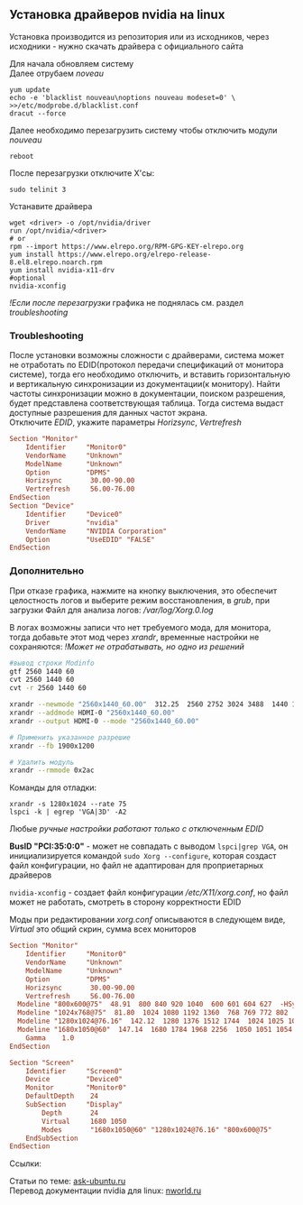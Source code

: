 ## Установка драйверов nvidia на linux

Установка производится из репозитория или из исходников, через исходники - нужно скачать драйвера с официального сайта  

Для начала обновляем систему  
Далее отрубаем _noveau_  
```
yum update
echo -e 'blacklist nouveau\noptions nouveau modeset=0' \
>>/etc/modprobe.d/blacklist.conf
dracut --force
```
Далее необходимо перезагрузить систему чтобы отключить модули _nouveau_  
```
reboot
```
После перезагрузки отключите X'сы:
```
sudo telinit 3
```
Устанавите драйвера
```
wget <driver> -o /opt/nvidia/driver
run /opt/nvidia/<driver>
# or
rpm --import https://www.elrepo.org/RPM-GPG-KEY-elrepo.org
yum install https://www.elrepo.org/elrepo-release-8.el8.elrepo.noarch.rpm
yum install nvidia-x11-drv
#optional
nvidia-xconfig
```
*!Eсли после перезагрузки* графика не поднялась см. раздел _troubleshooting_  


### Troubleshooting
После установки возможны сложности с драйверами, система может не отработать по EDID(протокол передачи спецификаций от монитора системе), тогда его необходимо отключить, и вставить горизонтальную и вертикальную синхронизации из документации(к монитору). Найти частоты синхронизации можно в документации, поиском разрешения, будет представлена соответствующая таблица. Тогда система выдаст доступные разрешения для данных частот экрана.   
Отключите _EDID_, укажите параметры _Horizsync_, _Vertrefresh_  
```conf
Section "Monitor"
    Identifier     "Monitor0"
    VendorName     "Unknown"
    ModelName      "Unknown"
    Option         "DPMS"
    Horizsync       30.00-90.00
    Vertrefresh     56.00-76.00
EndSection
Section "Device"
    Identifier     "Device0"
    Driver         "nvidia"
    VendorName     "NVIDIA Corporation"
    Option         "UseEDID" "FALSE"
EndSection
```
### Дополнительно  

При отказе графика, нажмите на кнопку выключения, это обеспечит целостность логов и выберите режим восстановления, в _grub_, при загрузки 
Файл для анализа логов: _/var/log/Xorg.0.log_  

В логах возможны записи что нет требуемого мода, для монитора, тогда добавьте этот мод через _xrandr_, временные настройки не сохраняются:
_!Может не отрабатывать, но одно из решений_  
```sh
#вывод строки Modinfo
gtf 2560 1440 60 
cvt 2560 1440 60
cvt -r 2560 1440 60

xrandr --newmode "2560x1440_60.00"  312.25  2560 2752 3024 3488  1440 1443 1448 1493 -hsync +vsync
xrandr --addmode HDMI-0 "2560x1440_60.00"
xrandr --output HDMI-0 --mode "2560x1440_60.00"

# Применить указанное разрешие
xrandr --fb 1900x1200

# Удалить модуль
xrandr --rmmode 0x2ac
```

Команды для отладки: 
```
xrandr -s 1280x1024 --rate 75
lspci -k | egrep 'VGA|3D' -A2
```

Любые _ручные настройки работают только с отключенным EDID_  
  
**BusID "PCI:35:0:0"** - может не совпадать с выводом `lspci|grep VGA`, он инициализируется командой `sudo Xorg --configure`, которая создаст файл конфигурации, но файл не адаптирован для проприетарных драйверов  

`nvidia-xconfig` - создает файл конфигурации _/etc/X11/xorg.conf_, но файл может не работать, смотреть в сторону корректности EDID  

Моды при редактировании _xorg.conf_ описываются в следующем виде, _Virtual_ это общий скрин, сумма всех мониторов  
```conf
Section "Monitor"
    Identifier     "Monitor0"
    VendorName     "Unknown"
    ModelName      "Unknown"
    Option         "DPMS"
    Horizsync       30.00-90.00
    Vertrefresh     56.00-76.00
  Modeline "800x600@75"  48.91  800 840 920 1040  600 601 604 627  -HSync +Vsync
  Modeline "1024x768@75"  81.80  1024 1080 1192 1360  768 769 772 802  -HSync +Vsync
  Modeline "1280x1024@76.16"  142.12  1280 1376 1512 1744  1024 1025 1028 1070  -HSync +Vsync
  Modeline "1680x1050@60"  147.14  1680 1784 1968 2256  1050 1051 1054 1087  -HSync +Vsync
    Gamma    1.0
EndSection

Section "Screen"
    Identifier     "Screen0"
    Device         "Device0"
    Monitor        "Monitor0"
    DefaultDepth    24
    SubSection     "Display"
        Depth       24
        Virtual     1680 1050
        Modes       "1680x1050@60" "1280x1024@76.16" "800x600@75"
    EndSubSection
EndSection
```
Ссылки:

Cтатьи по теме: [ask-ubuntu.ru](https://ask-ubuntu.ru/questions/38434/pochemu-voznikayut-oshibki-xrandr-badmatch-badname-gamma-failed)     
Перевод документации nvidia для linux: [nworld.ru](https://nvworld.ru/articles/linuxtranslate/#39e7a352d35223437abd40bf92589d7e)  
